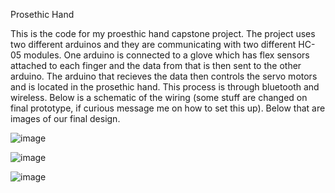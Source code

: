 Prosethic Hand

This is the code for my proesthic hand capstone project. The project uses two different arduinos and they are communicating with two different HC-05 modules. One arduino is connected to a glove which has flex sensors attached to each finger and the data from that is then sent to the other arduino. The arduino that recieves the data then controls the servo motors and is located in the prosethic hand. This process is through bluetooth and wireless. Below is a schematic of the wiring (some stuff are changed on final prototype, if curious message me on how to set this up). Below that are images of our final design.

![image](https://github.com/sunghoojung/Prosethic-Hand/assets/77477503/3753a979-1677-49c8-8a9f-ce553e056b26)

![image](https://github.com/sunghoojung/Prosethic-Hand/assets/77477503/cdb09917-557b-4a5b-8494-dda3a20167cf)

![image](https://github.com/sunghoojung/Prosethic-Hand/assets/77477503/a570e1fc-0124-4108-b97e-aef52468fbd7)


